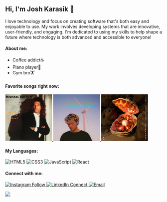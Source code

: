 ## Hi, I'm Josh Karasik 👋

I love technology and focus on creating software that's both easy and enjoyable to use. My work involves developing systems that are innovative, user-friendly, and engaging. I'm dedicated to using my skills to help shape a future where technology is both advanced and accessible to everyone!

#### About me:
* Coffee addict☕️
* Piano player🎹
* Gym bro🏋️

#### Favorite songs right now:

<a href="https://open.spotify.com/track/3RMeOetCdXttthQK0clPuz?si=a0dd2f82158641af" target="_blank">
  <img src="https://github.com/joshuakarasik/joshuakarasik/blob/main/michael%20bolton.jpeg" width="150" alt="How Am I Supposed to Live Without You" />
</a>

<a href="https://open.spotify.com/track/4PyMK7JTcu6l30D8KogokR?si=d8c8218bd7054a15" target="_blank">
  <img src="https://github.com/joshuakarasik/joshuakarasik/blob/main/jeremy%20zucker.jpeg" width="150" alt="Supercuts" />
</a>

<a href="https://open.spotify.com/track/74nEGIzIefJhJ5qX7NeIAz?si=443d1dfd1fa44a83" target="_blank">
  <img src="https://github.com/joshuakarasik/joshuakarasik/blob/main/beggin.jpeg" width="150" alt="Beggin'" />
</a>

#### My Languages:
<p>
  <!-- HTML Badge -->
  <img alt="HTML5" src="https://img.shields.io/badge/-HTML5-black?style=flat-square&logo=html5&logoColor=orange" />
  <!-- CSS Badge -->
  <img alt="CSS3" src="https://img.shields.io/badge/-CSS3-black?style=flat-square&logo=css3&logoColor=orange" />
  <!-- JavaScript Badge -->
  <img alt="JavaScript" src="https://img.shields.io/badge/-JavaScript-black?style=flat-square&logo=javascript&logoColor=orange" />
  <!-- React Badge -->
  <img alt="React" src="https://img.shields.io/badge/-React-black?style=flat-square&logo=react&logoColor=orange" />
</p>


#### Connect with me:
<p>
 <a href="https://instagram.com/josh.karasik" target="_blank">
  <img alt="Instagram Follow" src="https://img.shields.io/badge/Instagram-black?style=flat-square&logo=instagram&logoColor=orange">
</a>
  <a href="https://linkedin.com/in/joshuakarasik" target="_blank">
    <img alt="LinkedIn Connect" src="https://img.shields.io/badge/LinkedIn-Connect-black?style=flat-square&logo=linkedin">
  </a>
  <a href="mailto:joshuakarasik@gmail.com" target="_blank">
    <img alt="Email" src="https://img.shields.io/badge/Email-Me-black?style=flat-square&logo=gmail&color=orange">
  </a>
</p>





![](https://komarev.com/ghpvc/?username=jioshuakarasik&color=blue)
<!--
**joshuakarasik/joshuakarasik** is a ✨ _special_ ✨ repository because its `README.md` (this file) appears on your GitHub profile.

Here are some ideas to get you started:

- 🔭 I’m currently working on ...
- 🌱 I’m currently learning ...
- 👯 I’m looking to collaborate on ...
- 🤔 I’m looking for help with ...
- 💬 Ask me about ...
- 📫 How to reach me: ...
- 😄 Pronouns: ...
- ⚡ Fun fact: ...
-->
